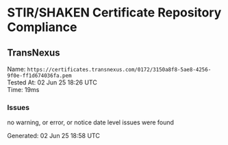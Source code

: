 # STIR/SHAKEN Certificate Repository Compliance

## TransNexus

Name: `https://certificates.transnexus.com/0172/3150a8f8-5ae8-4256-9f0e-ff1d674036fa.pem`\
Tested At: 02 Jun 25 18:26 UTC\
Time: 19ms

### Issues

no warning, or error, or notice date level issues were found

Generated: 02 Jun 25 18:58 UTC